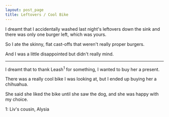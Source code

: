 ```yaml
---
layout: post_page
title: Leftovers / Cool Bike
---
```

I dreamt that I accidentally washed last night's leftovers down the sink and there was only one burger left, which was yours. 

So I ate the skinny, flat cast-offs that weren't really proper burgers. 

And I was a little disappointed but didn't really mind.

---
I dreamt that to thank Leash<sup>1</sup> for something, I wanted to buy her a present. 

There was a really cool bike I was looking at, but I ended up buying her a chihuahua. 

She said she liked the bike until she saw the dog, and she was happy with my choice.

1: Liv's cousin, Alysia 
